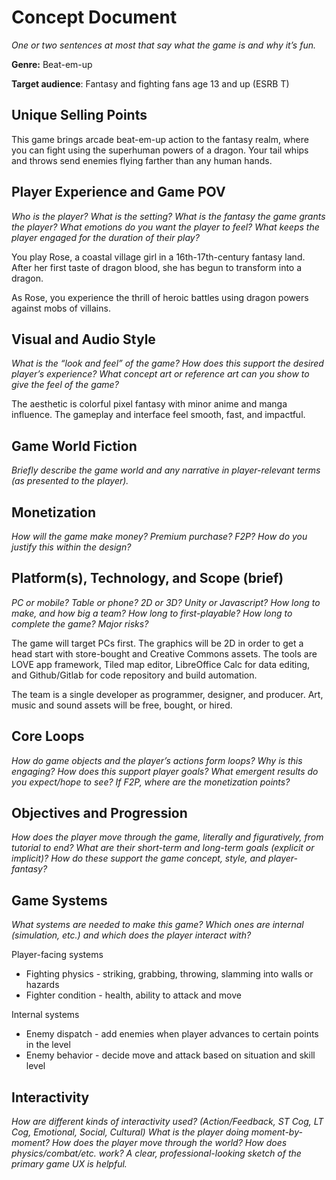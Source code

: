 # Concept Document

*One or two sentences at most that say what the game is and why it’s fun.*

**Genre:** Beat-em-up

**Target audience**: Fantasy and fighting fans age 13 and up (ESRB T)

## Unique Selling Points

This game brings arcade beat-em-up action to the fantasy realm, where you can fight using the superhuman powers of a dragon. Your tail whips and throws send enemies flying farther than any human hands.

## Player Experience and Game POV

*Who is the player? What is the setting? What is the fantasy the game grants the player? What emotions do you want the player to feel? What keeps the player engaged for the duration of their play?*

You play Rose, a coastal village girl in a 16th-17th-century fantasy land. After her first taste of dragon blood, she has begun to transform into a dragon.

As Rose, you experience the thrill of heroic battles using dragon powers against mobs of villains. 

## Visual and Audio Style

*What is the “look and feel” of the game? How does this support the desired player’s experience? What concept art or reference art can you show to give the feel of the game?*

The aesthetic is colorful pixel fantasy with minor anime and manga influence. The gameplay and interface feel smooth, fast, and impactful.

## Game World Fiction

*Briefly describe the game world and any narrative in player-relevant terms (as presented to the player).*

## Monetization

*How will the game make money? Premium purchase? F2P? How do you justify this within the design?*

## Platform(s), Technology, and Scope (brief)

*PC or mobile? Table or phone? 2D or 3D? Unity or Javascript? How long to make, and how big a team? How long to first-playable? How long to complete the game? Major risks?*

The game will target PCs first. The graphics will be 2D in order to get a head start with store-bought and Creative Commons assets. The tools are LOVE app framework, Tiled map editor, LibreOffice Calc for data editing, and Github/Gitlab for code repository and build automation.

The team is a single developer as programmer, designer, and producer. Art, music and sound assets will be free, bought, or hired.

## Core Loops

*How do game objects and the player’s actions form loops? Why is this engaging? How does this support player goals? What emergent results do you expect/hope to see? If F2P, where are the monetization points?*

## Objectives and Progression

*How does the player move through the game, literally and figuratively, from tutorial to end? What are their short-term and long-term goals (explicit or implicit)? How do these support the game concept, style, and player-fantasy?*

## Game Systems

*What systems are needed to make this game? Which ones are internal (simulation, etc.) and which does the player interact with?*

Player-facing systems

- Fighting physics - striking, grabbing, throwing, slamming into walls or hazards
- Fighter condition - health, ability to attack and move

Internal systems

- Enemy dispatch - add enemies when player advances to certain points in the level
- Enemy behavior - decide move and attack based on situation and skill level

## Interactivity

*How are different kinds of interactivity used? (Action/Feedback, ST Cog, LT Cog, Emotional, Social, Cultural) What is the player doing moment-by-moment? How does the player move through the world? How does physics/combat/etc. work? A clear, professional-looking sketch of the primary game UX is helpful.*